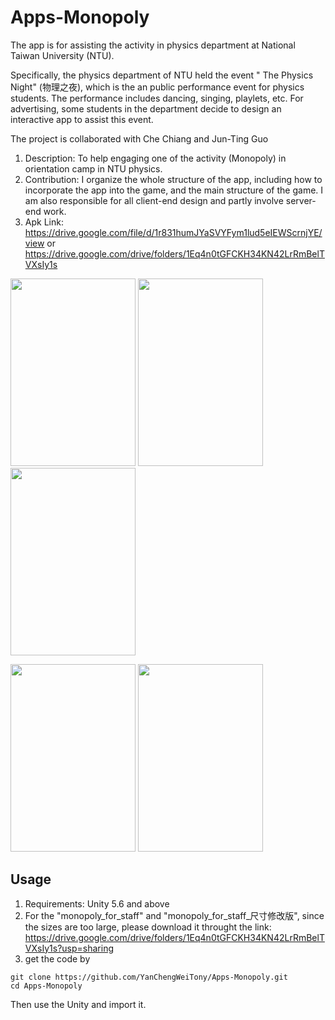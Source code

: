 # Apps-Monopoly


The app is for assisting the activity in physics department at National Taiwan University (NTU). 

Specifically, the physics department of NTU held the event " The Physics Night" (物理之夜), which is the an public performance event for physics students. The performance includes dancing, singing, playlets, etc. For advertising, some students in the department decide to design an interactive app to assist this event.

The project is collaborated with Che Chiang and Jun-Ting Guo

1. Description: To help engaging one of the activity (Monopoly) in orientation camp in NTU
physics.
2. Contribution: I organize the whole structure of the app, including how to incorporate the app
into the game, and the main structure of the game. I am also responsible for all client-end design
and partly involve server-end work.
3. Apk Link: 
https://drive.google.com/file/d/1r831humJYaSVYFym1lud5eIEWScrnjYE/view
or
https://drive.google.com/drive/folders/1Eq4n0tGFCKH34KN42LrRmBelTVXsIy1s

<!-- ![image](https://github.com/YanChengWeiTony/Apps-Monopoly/blob/master/display.png) -->

<img src="https://github.com/YanChengWeiTony/Apps-Monopoly/blob/master/display.png" width="200" height="300"> <img src="https://github.com/YanChengWeiTony/Apps-Monopoly/blob/master/display2.png" width="200" height="300"> <img src="https://github.com/YanChengWeiTony/Apps-Monopoly/blob/master/display3.png" width="200" height="300">

<img src="https://github.com/YanChengWeiTony/Apps-Monopoly/blob/master/display4.png" width="200" height="300"> <img src="https://github.com/YanChengWeiTony/Apps-Monopoly/blob/master/display5.png" width="200" height="300">

## Usage

1. Requirements: Unity 5.6 and above
2. For the "monopoly_for_staff" and "monopoly_for_staff_尺寸修改版", since the sizes are too large, please download it throught the link: https://drive.google.com/drive/folders/1Eq4n0tGFCKH34KN42LrRmBelTVXsIy1s?usp=sharing
3. get the code by
  ```
  git clone https://github.com/YanChengWeiTony/Apps-Monopoly.git
  cd Apps-Monopoly
  ```
  Then use the Unity and import it.



